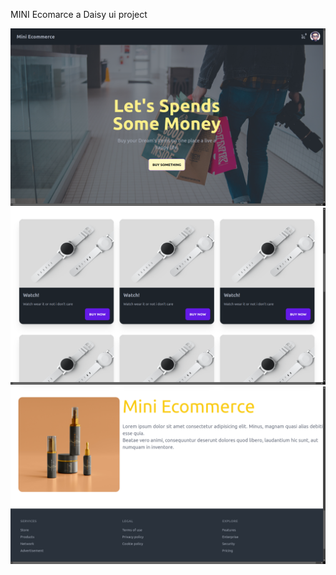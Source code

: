MINI Ecomarce a Daisy ui project

![project](/src/Images/project-s1.png)
![project](/src/Images/project-s2.png)
![project](/src/Images/project-s3.png)
